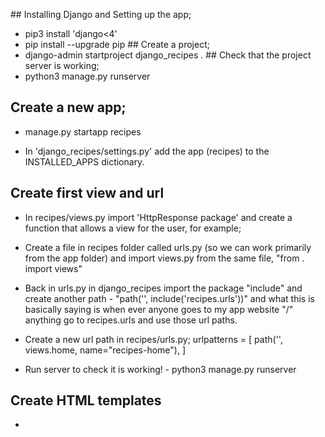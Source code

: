 ## Installing Django and Setting up the app;
- pip3 install 'django<4'
- pip install --upgrade pip
## Create a project;
- django-admin startproject django_recipes .
## Check that the project server is working;
- python3 manage.py runserver
## Create a new app;
- manage.py startapp recipes 

- In 'django_recipes/settings.py' add the app (recipes) to the INSTALLED_APPS dictionary.

## Create first view and url
- In recipes/views.py import 'HttpResponse package' and create a function that allows a view for the user, for example;

- Create a file in recipes folder called urls.py (so we can work primarily from the app folder) and import views.py from the same file, "from . import views"
- Back in urls.py in django_recipes import the package "include" and create another path - "path('', include('recipes.urls'))" and what this is basically saying is when ever anyone goes to my app website "/" anything go to recipes.urls and use those url paths.
- Create a new url path in recipes/urls.py;
urlpatterns = [
    path('', views.home, name="recipes-home"),
]
- Run server to check it is working! - python3 manage.py runserver

## Create HTML templates 
- 